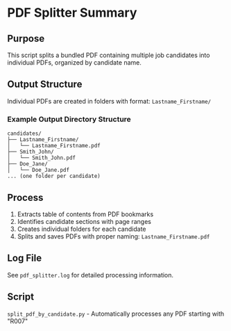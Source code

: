 # PDF Splitter Summary

## Purpose
This script splits a bundled PDF containing multiple job candidates into individual PDFs, organized by candidate name.

## Output Structure
Individual PDFs are created in folders with format: `Lastname_Firstname/`

### Example Output Directory Structure
```
candidates/
├── Lastname_Firstname/
│   └── Lastname_Firstname.pdf
├── Smith_John/
│   └── Smith_John.pdf
├── Doe_Jane/
│   └── Doe_Jane.pdf
... (one folder per candidate)
```

## Process
1. Extracts table of contents from PDF bookmarks
2. Identifies candidate sections with page ranges
3. Creates individual folders for each candidate
4. Splits and saves PDFs with proper naming: `Lastname_Firstname.pdf`

## Log File
See `pdf_splitter.log` for detailed processing information.

## Script
`split_pdf_by_candidate.py` - Automatically processes any PDF starting with "R007"
